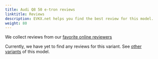 ```yaml
---
title: Audi Q8 50 e-tron reviews
linktitle: Reviews
description: EVKX.net helps you find the best review for this model. 
weight: 80
---
```

We collect reviews from our [favorite online reviewers](/guides/evreviewers/)

Currently, we have yet to find any reviews for this variant. See [other variants](../../) of this model. 
